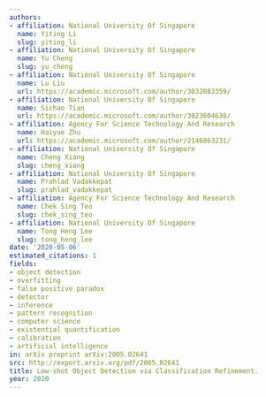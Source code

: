 ```yaml
---
authors:
- affiliation: National University Of Singapore
  name: Yiting Li
  slug: yiting_li
- affiliation: National University Of Singapore
  name: Yu Cheng
  slug: yu_cheng
- affiliation: National University Of Singapore
  name: Lu Liu
  url: https://academic.microsoft.com/author/3032083359/
- affiliation: National University Of Singapore
  name: Sichao Tian
  url: https://academic.microsoft.com/author/3023604638/
- affiliation: Agency For Science Technology And Research
  name: Haiyue Zhu
  url: https://academic.microsoft.com/author/2146863231/
- affiliation: National University Of Singapore
  name: Cheng Xiang
  slug: cheng_xiang
- affiliation: National University Of Singapore
  name: Prahlad Vadakkepat
  slug: prahlad_vadakkepat
- affiliation: Agency For Science Technology And Research
  name: Chek Sing Teo
  slug: chek_sing_teo
- affiliation: National University Of Singapore
  name: Tong Heng Lee
  slug: tong_heng_lee
date: '2020-05-06'
estimated_citations: 1
fields:
- object detection
- overfitting
- false positive paradox
- detector
- inference
- pattern recognition
- computer science
- existential quantification
- calibration
- artificial intelligence
in: arXiv preprint arXiv:2005.02641
src: http://export.arxiv.org/pdf/2005.02641
title: Low-shot Object Detection via Classification Refinement.
year: 2020
---
```

